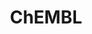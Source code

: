 ---
bigquery: https://console.cloud.google.com/bigquery?p=patents-public-data&d=ebi_chembl&page=dataset
citation: '"The ChEMBL database in 2017." Anna Gaulton, Anne Hersey, Michał Nowotka,
  A Patrícia Bento, Jon Chambers, David Mendez, Prudence Mutowo, Francis Atkinson,
  Louisa J Bellis, Elena Cibrián-Uhalte, Mark Davies, Nathan Dedman, Anneli Karlsson,
  María Paula Magariños, John P Overington, George Papadatos, Ines Smit, Andrew R
  Leach Nucleic acids Research (2017) 45 (Database Issue), D945-D954'
contributors: European Bioinformatics Institute
cost: None
description: ChEMBL Data is a manually curated database of small molecules used in
  drug discovery, including information about existing patented drugs.
documentation: 'schema: https://www.ebi.ac.uk/chembl/db_schema


  '
last_edit: 04/07/2022, 23:26:07
location: https://console.cloud.google.com/marketplace/product/google_patents_public_datasets/chembl
maintained_by: EMBL-EBI, an outstation of European Molecular Biology Laboratory
related_publications: '

  ChEMBL: towards direct deposition of bioassay data.


  Mendez D, Gaulton A, Bento AP, Chambers J, De Veij M, Félix E, Magariños MP, Mosquera
  JF, Mutowo P, Nowotka M, Gordillo-Marañón M, Hunter F, Junco L, Mugumbate G, Rodriguez-Lopez
  M, Atkinson F, Bosc N, Radoux CJ, Segura-Cabrera A, Hersey A, Leach AR.


  — Nucleic Acids Res. 2019; 47(D1):D930-D940. doi: 10.1093/nar/gky1075

  '
schema_fields:
- drugind_id
- component_id
- level4
- stem
- mesh_id
- country
- version
- class_type
- l5
- bao_format
- num_ro5_violations
- alert_set_id
- published_units
- level2
- l8
- class_level
- src_assay_id
- rtb
- cell_description
- who_name
- cell_name
- ad_type
- targcomp_id
- who_extra
- assay_param_id
- component_type
- sitecomp_id
- sequence
- usan_stem_definition
- patent_no
- level3_description
- usan_year
- direct_interaction
- definition
- protein_class_desc
- as_id
- chembl_id
- molecular_species
- delist_flag
- warnref_id
- std_act_id
- year
- short_name
- target_type
- ref_url
- route
- warning_type
- tid_fixed
- updated_by
- withdrawn_reason
- polymer_flag
- src_id
- mc_organism
- assay_type
- synonyms
- metref_id
- standard_upper_value
- doc_id
- published_value
- log_id
- binding_site_comment
- name
- assay_subcellular_fraction
- met_id
- publication_number
- strength
- ro3_pass
- usan_substem
- full_mwt
- selectivity_comment
- met_conversion
- protein_class_synonym
- black_box_warning
- activity_id
- actsm_id
- atc_code
- downgraded
- withdrawn_class
- patent_use_code
- ref_id
- description
- pathway_id
- level3
- warning_country
- potential_duplicate
- enzyme_tid
- psa
- standard_relation
- mol_atc_id
- prediction_method
- bao_id
- molsyn_id
- mw_monoisotopic
- innovator_company
- uo_units
- canonical_smiles
- num_lipinski_ro5_violations
- assay_test_type
- natural_product
- normal_range_max
- pref_name
- mec_id
- withdrawn_year
- source_domain_id
- standard_inchi_key
- isoform
- pchembl_value
- result_flag
- major_class
- drug_substance_flag
- caloha_id
- parent_go_id
- syn_type
- mol_frac_id
- ddd_admr
- relationship
- first_in_class
- usan_stem
- domain_type
- assay_strain
- molecule_type
- trade_name
- src_compound_id
- ref_type
- sei
- label
- frac_code
- assay_id
- heavy_atoms
- mechanism_comment
- l7
- structure_type
- active_molregno
- hrac_class_id
- qudt_units
- mc_tax_id
- orig_description
- curated_by
- res_stem_id
- cpd_str_alert_id
- parent_id
- bto_id
- parameter_value
- level2_description
- cx_most_apka
- job_id
- accession
- cell_source_organism
- site_residues
- withdrawn_country
- activity_count
- data_validity_comment
- cidx
- ddd_value
- lle
- target_desc
- record_id
- l3
- entity_id
- src_short_name
- aidx
- authors
- max_phase
- level4_description
- l2
- curation_comment
- confidence_score
- ddd_comment
- mechanism_of_action
- l6
- full_molformula
- substrate_record_id
- level1
- co_stem_id
- comments
- acd_most_bpka
- cellosaurus_id
- assay_category
- targrel_id
- cx_most_bpka
- active_ingredient
- updated_on
- bao_endpoint
- relationship_desc
- ap_id
- met_comment
- smid
- max_phase_for_ind
- disease_efficacy
- mw_freebase
- molecular_mechanism
- molfile
- cl_lincs_id
- dosed_ingredient
- efo_id
- warning_year
- published_type
- warning_id
- chebi_par_id
- type
- applicant_full_name
- predbind_id
- site_id
- assay_tissue
- assay_tax_id
- usan_stem_id
- level5
- comp_class_id
- end_position
- le
- alert_id
- inorganic_flag
- acd_most_apka
- assay_source
- standard_text_value
- tbl
- mc_target_accession
- idx
- tid
- ddd_id
- company
- cell_id
- standard_value
- assay_cell_type
- assay_class_id
- published_relation
- compound_name
- set_name
- clo_id
- alert_name
- last_page
- indref_id
- comp_go_id
- hbd
- protein_class_id
- organism
- prodrug
- start_position
- status
- approval_date
- previous_company
- source
- abstract
- aromatic_rings
- hbd_lipinski
- standard_flag
- domain_id
- mol_irac_id
- species_group_flag
- path
- rgid
- first_page
- issue
- mesh_heading
- first_approval
- parenteral
- related_tid
- db_version
- patent_id
- stem_class
- ridx
- mol_hrac_id
- units
- text_value
- compound_key
- parameter_type
- cx_logp
- subgroup
- efo_term
- helm_notation
- hrac_code
- level1_description
- stat
- compsyn_id
- standard_inchi
- creation_date
- cell_source_tax_id
- irac_class_id
- assay_desc
- drug_product_flag
- formulation_id
- standard_type
- parent_type
- target_mapping
- relation
- cell_ontology_id
- dosage_form
- assay_organism
- src_description
- biocomp_id
- enzyme_name
- variant_id
- drug_record_id
- tissue_id
- availability_type
- nda_type
- ass_cls_map_id
- smarts
- warning_class
- doi
- indication_class
- annotation
- doc_type
- aspect
- metabolite_record_id
- db_source
- mc_target_type
- sequence_md5sum
- title
- toid
- l1
- activity_comment
- domain_name
- l4
- warning_description
- journal
- product_id
- hba
- uberon_id
- patent_expire_date
- bei
- alogp
- hba_lipinski
- parent_molregno
- frac_class_id
- volume
- therapeutic_flag
- withdrawn_flag
- go_id
- pathway_key
- entity_type
- normal_range_min
- irac_code
- last_active
- value
- compd_id
- topical
- component_synonym
- prod_pat_id
- oc_id
- cell_source_tissue
- oral
- homologue
- priority
- chirality
- mc_target_name
- qed_weighted
- molregno
- submission_date
- relationship_type
- acd_logp
- action_type
- standard_units
- acd_logd
- confidence
- ddd_units
- site_name
- ingredient
- mecref_id
- protclasssyn_id
- cx_logd
- num_alerts
- pubmed_id
- domain_description
- research_stem
- upper_value
- tax_id
- mutation
shortname: chembl
tags:
- biotechnology
- health
- chemical
- bioinformatics
- medical
terms_of_use: CC BY-SA 3.0
title: ChEMBL
uuid: e232a192-965c-4ec9-904c-155b6dfe56c5
---
